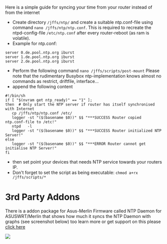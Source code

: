 Here is a simple guide for syncing your time from your router instead of from the internet

* Create directory `/jffs/ntp/` and create a suitable ntp.conf-file using command `nano /jffs/ntp/ntp.conf`. 
This is required to recreate the ntpd-config-file `/etc/ntp.conf` after every router-reboot (as ram is volatile).
* Example for ntp.conf:
```
server 0.de.pool.ntp.org iburst
server 1.de.pool.ntp.org iburst
server 2.de.pool.ntp.org iburst
```
* Perform the following command `nano /jffs/scripts/post-mount`
Please note that the rudimentary Busybox ntp-implementation knows almost no commands as restrict, driftfile, interface...
* append the following content

```
#!/bin/sh
if [ "$(nvram get ntp_ready)" == "1" ];
then  # Only start the NTP server if router has itself synchronised with Internet
   cp /jffs/ntp/ntp.conf /etc/
   logger -st "($(basename $0))" $$ "***SUCCESS Router copied ntp.conf-file to /etc!"
   ntpd   -l
   logger -st "($(basename $0))" $$ "***SUCCESS Router initialized NTP Server!"
else
   logger -st "($(basename $0))" $$ "***ERROR Router cannot get initialise NTP Server!"
fi
```

* then set point your devices that needs NTP service towards your routers IP.
* Don't forget to set the script as being executable: `chmod a+rx /jffs/scripts/*`


# 3rd Party Addons

There is a addon package for Asus-Merlin Firmware called NTP Daemon for ASUSWRT/Merlin that shows how much it syncs the NTP Daemon with graphs (see screenshot below) too learn more or get support on this please [click here](https://www.snbforums.com/threads/ntp-daemon-for-asuswrt-merlin.28041/)

![](http://oi67.tinypic.com/x39xd1.jpg)
